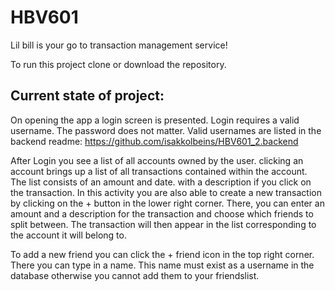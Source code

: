 # HBV601

Lil bill is your go to transaction management service!

To run this project clone or download the repository.


## Current state of project: 

On opening the app a login screen is presented. Login requires a valid username. The password does not matter. Valid usernames are listed in the backend readme: https://github.com/isakkolbeins/HBV601_2.backend

After Login you see a list of all accounts owned by the user. clicking an account brings up a list of all transactions contained within the account. 
The list consists of an amount and date. with a description if you click on the transaction. In this activity you are also able to create a new transaction by clicking on the + button in the lower right corner. 
There, you can enter an amount and a description for the transaction and choose which friends to split between. The transaction will then appear in the list corresponding to the account it will belong to.

To add a new friend you can click the + friend icon in the top right corner. There you can type in a name. This name must exist as a username in the database otherwise you cannot add them to your friendslist.




